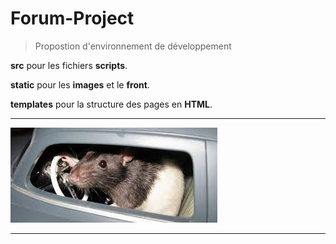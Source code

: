 # Forum-Project

>Propostion d'environnement de développement

**src** pour les fichiers **scripts**.

**static** pour les **images** et le **front**.

**templates** pour la structure des pages en **HTML**.

---
![image](static/img/rat.JPEG) 

---